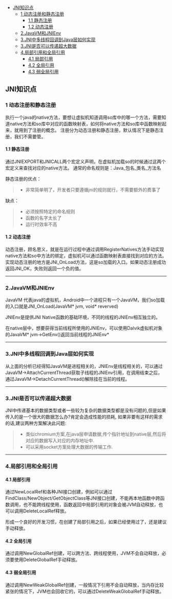   - [JNI知识点](#jni知识点)
    - [1 动态注册和静态注册](#1-动态注册和静态注册)
      - [1.1 静态注册](#11-静态注册)
      - [1.2 动态注册](#12-动态注册)
    - [2.JavaVM和JNIEnv](#2javavm和jnienv)
    - [3.JNI中多线程回调到Java层如何实现](#3jni中多线程回调到java层如何实现)
    - [3.JNI是否可以传递超大数据](#3jni是否可以传递超大数据)
    - [4.局部引用和全局引用](#4局部引用和全局引用)
      - [4.1 局部引用](#41-局部引用)
      - [4.2 全局引用](#42-全局引用)
      - [4.3 弱全局引用](#43-弱全局引用)

## JNI知识点
### 1 动态注册和静态注册
执行一个java的native方法，要想让虚拟机知道调用so库中的哪一个方法，需要知道native方法和so库中对应的函数映射表，如何将native方法和so库中函数映射起来，就用到了注册的概念。
注册分为动态注册和静态注册，默认情况下是静态注册，我们不需要管。
#### 1.1 静态注册
通过JNIEXPORT和JNICALL两个宏定义声明，在虚拟机加载so的时候通过这两个宏定义来查找对应的native方法。
通常的命名规则是：Java_包名_类名_方法名

静态注册的优点：
> * 非常简单明了，开发者只要遵循jni的规则就行，不需要额外的费事了

缺点：
> * 必须按照特定的命名规则
> * 函数的名字太长了
> * 运行时效率不高
#### 1.2 动态注册
动态注册，顾名思义，就是在运行过程中通过调用RegisterNatives方法手动实现native方法和so中方法的绑定，虚拟机可以通过函数映射表直接找到对应的方法。
实现动态注册的地方是JNI_OnLoad方法，这是so加载的入口。如果动态注册成功返回JNI_OK，失败则返回一个负的值。

****

### 2.JavaVM和JNIEnv
JavaVM 代表java的虚拟机，Android中一个进程只有一个JavaVM，我们so加载的入口就是JNI_OnLoad(JavaVM* jvm, void* reverved)

JNIEnv是提供JNI Native函数的基础环境，不同的线程的JNIEnv相互独立的。

在native层中，想要获得当前线程所使用的JNIEnv，可以使用Dalvik虚拟机对象的JavaVM* jvm->GetEnv()返回当前线程的JNIEnv*

****

### 3.JNI中多线程回调到Java层如何实现
从上面的分析已经得知JavaVM是进程相关的，JNIEnv是线程相关的，可以通过JavaVM->AttachCurrentThread获取子线程的JNIEnv引用，在调用结束之后，通过JavaVM->DetachCurrentThread()解除挂在当前的线程。

****

### 3.JNI是否可以传递超大数据
JNI中传递基本的数据类型或者一些较为复杂的数据类型都是没有问题的,但是如果传入的是一个很大的数据怎么办?肯定会造成性能的损耗,
如果非要有这样的需求的话,建议两种方案解决此问题:
> * 类似chromium方案,在java层申请数据,传个指针地址到native层,然后将对应的数据写入对应的内存地址中.
> * 可以采用socket方案处理大数据的传输工作.

****

### 4.局部引用和全局引用
#### 4.1 局部引用
通过NewLocalRef和各种JNI接口创建，例如可以通过FindClass/NewObject/GetObjectClass等JNI接口创建，不能再本地函数中跨函数调用，也不能跨线程使用，函数返回中局部引用的对象会被JVM自动释放，也可以调用DeleteLocalRef释放。

形成一个良好的开发习惯，在创建了局部引用之后，如果已经使用过了，还是建议手动释放。
#### 4.2 全局引用
通过调用NewGlobalRef创建，可以跨方法、跨线程使用，JVM不会自动释放，必须要使用DeleteGlobalRef手动释放。
#### 4.3 弱全局引用
通过调用NewWeakGlobalRef创建，一般情况下引用不会自动释放，当内存比较紧张的情况下，JVM也会回收它的，可以通过DeleteWeakGlobalRef手动释放。